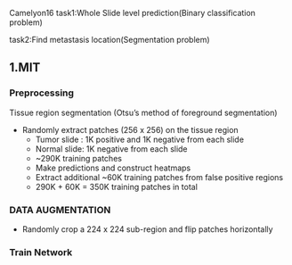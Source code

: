 Camelyon16 
task1:Whole Slide level prediction(Binary classification problem)  

task2:Find metastasis location(Segmentation problem)  

## 1.MIT
### Preprocessing  
Tissue region segmentation (Otsu’s method of foreground segmentation)
* Randomly extract patches (256 x 256) on the tissue region
    - Tumor slide : 1K positive and 1K negative from each slide 
    - Normal slide: 1K negative from each slide 
    - ~290K training patches
    - Make predictions and construct heatmaps 
    - Extract additional ~60K training patches from false positive regions  
    - 290K + 60K = 350K training patches in total  
    
### DATA AUGMENTATION
* Randomly crop a 224 x 224 sub-region and flip patches  horizontally  
### Train Network
